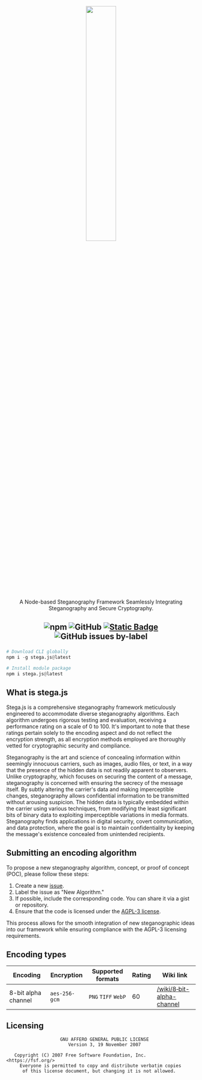<div align="center">
  <p> </p>
  <img src="https://raw.githubusercontent.com/NotReeceHarris/stega.js/94c280fb053e0fda90cf7b52b7de0992264da49c/readme/stega-logo-background-rounded.svg" width="40%"/>
  <p> </p>
  <p>A Node-based Steganography Framework Seamlessly Integrating Steganography and Secure Cryptography. </p>
</div>

<h2 align="center">
  <img src="https://img.shields.io/npm/v/stega.js?style=for-the-badge&amp;labelColor=%23313531&amp;color=%23f1e845" alt="npm">
  <img src="https://img.shields.io/github/license/notreeceharris/stega.js?style=for-the-badge&amp;labelColor=%23313531&amp;color=%23f1e845" alt="GitHub">
  <a href="#encoding-types"><img src="https://img.shields.io/badge/supported_algorithms-1-we?style=for-the-badge&amp;labelColor=%23313531&amp;color=%23f1e845" alt="Static Badge"></a>
  <img src="https://img.shields.io/github/issues/notreeceharris/stega.js/new%20algorithm?style=for-the-badge&amp;label=submitted%20algorithms&amp;labelColor=%23313531&amp;color=%23f1e845&amp;cacheSeconds=0" alt="GitHub issues by-label">
  <p> </p>
</h2>

```py
# Download CLI globally
npm i -g stega.js@latest

# Install module package
npm i stega.js@latest
```
## What is stega.js
Stega.js is a comprehensive steganography framework meticulously engineered to accommodate diverse steganography algorithms. Each algorithm undergoes rigorous testing and evaluation, receiving a performance rating on a scale of 0 to 100. It's important to note that these ratings pertain solely to the encoding aspect and do not reflect the encryption strength, as all encryption methods employed are thoroughly vetted for cryptographic security and compliance.

Steganography is the art and science of concealing information within seemingly innocuous carriers, such as images, audio files, or text, in a way that the presence of the hidden data is not readily apparent to observers. Unlike cryptography, which focuses on securing the content of a message, steganography is concerned with ensuring the secrecy of the message itself. By subtly altering the carrier's data and making imperceptible changes, steganography allows confidential information to be transmitted without arousing suspicion. The hidden data is typically embedded within the carrier using various techniques, from modifying the least significant bits of binary data to exploiting imperceptible variations in media formats. Steganography finds applications in digital security, covert communication, and data protection, where the goal is to maintain confidentiality by keeping the message's existence concealed from unintended recipients.

## Submitting an encoding algorithm
To propose a new steganography algorithm, concept, or proof of concept (POC), please follow these steps:

1. Create a new [issue](https://github.com/NotReeceHarris/stega.js/issues/new/choose).
2. Label the issue as "New Algorithm."
3. If possible, include the corresponding code. You can share it via a gist or repository.
4. Ensure that the code is licensed under the [AGPL-3 license](/LICENSE).

This process allows for the smooth integration of new steganographic ideas into our framework while ensuring compliance with the AGPL-3 licensing requirements.

## Encoding types

Encoding | Encryption | Supported formats | Rating | Wiki link
--- | --- | --- | --- | ---
8-bit alpha channel | `aes-256-gcm` | `PNG` `TIFF` `WebP` | 60 | [/wiki/8‐bit-alpha-channel](https://github.com/NotReeceHarris/stega.js/wiki/8%E2%80%90bit-alpha-channel)

## Licensing
```
                    GNU AFFERO GENERAL PUBLIC LICENSE
                       Version 3, 19 November 2007

   Copyright (C) 2007 Free Software Foundation, Inc. <https://fsf.org/>
     Everyone is permitted to copy and distribute verbatim copies
      of this license document, but changing it is not allowed.
```
